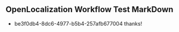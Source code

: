## OpenLocalization Workflow Test MarkDown
* be3f0db4-8dc6-4977-b5b4-257afb677004 thanks!

<!--HONumber=Jul16_HO5-->


